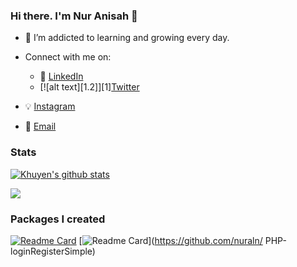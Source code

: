 <!-- 
## About Me

Hello there! My name is Nur Anisah, and I am a Proggrammer. I am passionate about IT and technology, and I enjoy learning about new technologies and tools that can help me improve my skills.


## Contact Me

Feel free to contact me at nnuranisahh@gmail.com or connect with me on istagram anisa_sz. I am always open to new opportunities and collaborations.

Thank you for taking the time to read my profile! -->



### Hi there. I'm Nur Anisah 👋


- 🌱 I’m addicted to learning and growing every day.

- Connect with me on:
  - :office: [LinkedIn](https://www.linkedin.com/in/nuranisah01/)
  - [![alt text][1.2]][1][Twitter](https://twitter.com/anisa_sz)
<!-- - 📫 Learn more about me on:   -->
  - :bulb: [Instagram](https://instagram.com/anisa_sz)
  <!-- - :pencil2: [Data Science Simplified](https://mathdatasimplified.com/)-->
  - :email: [Email](nnuranisahh@gmail.com) 


### Stats
[![Khuyen's github stats](https://github-readme-stats.vercel.app/api?username=nuraln&count_private=true&show_icons=true&theme=dracula&hide_rank=false)](https://github.com/anuraghazra/github-readme-stats)

![](https://api.githubtrends.io/user/svg/nuraln/langs?time_range=one_year&include_private=True&theme=classic)

    
### Packages I created
[![Readme Card](https://github-readme-stats.vercel.app/api/pin/?username=nuraln&repo=data-science-template)](https://github.com/nuraln/python-graphAndBinaryTree ) 
[![Readme Card](https://github-readme-stats.vercel.app/api/pin/?username=nuraln&repo=analyze_github_feed)](https://github.com/nuraln/ PHP-loginRegisterSimple)


